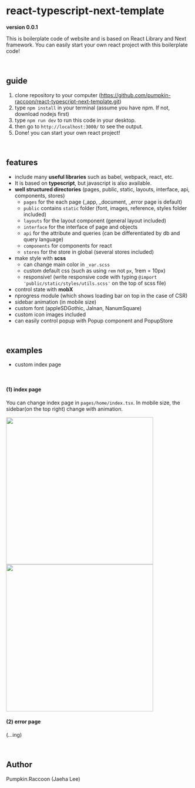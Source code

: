 # react-typescript-next-template

**version 0.0.1**

This is boilerplate code of website and is based on React Library and Next framework.
You can easily start your own react project with this boilerplate code!

<br>

## guide

1. clone repository to your computer (https://github.com/pumpkin-raccoon/react-typescript-next-template.git)
2. type `npm install` in your terminal (assume you have npm. If not, download nodejs first)
3. type `npm run dev` to run this code in your desktop.
4. then go to `http://localhost:3000/` to see the output.
5. Done! you can start your own react project!


<br>

## features 

- include many **useful libraries** such as babel, webpack, react, etc.
- It is based on **typescript**, but javascript is also available.
- **well structured directories** (pages, public, static, layouts, interface, api, components, stores)
	- `pages` for the each page (_app, _document, _error page is default)
	- `public` contains `static` folder (font, images, reference, styles folder included)
	- `layouts` for the layout component (general layout included)
	- `interface` for the interface of page and objects
	- `api` for the attribute and queries (can be differentiated by db and query language)
	- `components` for components for react
	- `stores` for the store in global (several stores included)
- make style with **scss**
	- can change main color in `_var.scss`
	- custom default css (such as using `rem` not `px`, 1rem = 10px)
	- responsive! (write responsive code with typing `@import 'public/static/styles/utils.scss'` on the top of scss file)
- control state with **mobX** 
- nprogress module (which shows loading bar on top in the case of CSR)
- sidebar animation (in mobile size)
- custom font (appleSDGothic, Jalnan, NanumSquare)
- custom icon images included
- can easily control popup with Popup component and PopupStore

<br>

## examples

- custom index page

<br>

#### (1) index page

You can change index page in `pages/home/index.tsx`.
In mobile size, the sidebar(on the top right) change with animation.

<img src="https://react-typescript-next-template.s3.ap-northeast-2.amazonaws.com/main_mo_1.png" width="400" />

<img src="https://react-typescript-next-template.s3.ap-northeast-2.amazonaws.com/main_mo_2.png" width="400" />

<br>

#### (2) error page

(...ing)


<br>

## Author
Pumpkin.Raccoon (Jaeha Lee)
